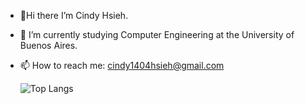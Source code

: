 - 💌Hi there I’m Cindy Hsieh.
- 🚀 I’m currently studying Computer Engineering at the University of Buenos Aires.
- 📫 How to reach me: cindy1404hsieh@gmail.com
 
  ![Top Langs](https://github-readme-stats.vercel.app/api/top-langs/?username=cindy1404hsieh&layout=compact&langs_count=10&exclude_repo=Ciencia-de-Datos&theme=rose)

  
<!--   
  [![Readme Card](https://github-readme-stats.vercel.app/api/pin/?username=cindy1404hsieh&repo=TP1_Paradigmas_de_Programacion&theme=rose)](https://github.com/cindy1404hsieh/TP1_Paradigmas_de_Programacion)
  [![Readme Card](https://github-readme-stats.vercel.app/api/pin/?username=cindy1404hsieh&repo=TP2_Paradigmas_de_Programacion&theme=rose)](https://github.com/cindy1404hsieh/TP2_Paradigmas_de_Programacion) 
  [![Readme Card](https://github-readme-stats.vercel.app/api/pin/?username=cindy1404hsieh&repo=Algoritmos-y-Estructura-de-Datos&theme=rose)](https://github.com/cindy1404hsieh/Algoritmos-y-Estructura-de-Datos)
  [![Readme Card](https://github-readme-stats.vercel.app/api/pin/?username=cindy1404hsieh&repo=Ciencia-de-Datos&theme=rose)](https://github.com/cindy1404hsieh/Ciencia-de-Datos)
  [![Readme Card](https://github-readme-stats.vercel.app/api/pin/?username=cindy1404hsieh&repo=Organizacion-del-Computador&theme=rose)](https://github.com/cindy1404hsieh/Organizacion-del-Computador)
  [![Readme Card](https://github-readme-stats.vercel.app/api/pin/?username=cindy1404hsieh&repo=Teoria-de-Lenguaje&theme=rose)](https://github.com/cindy1404hsieh/Teoria-de-Lenguaje)
  --> 
  
  

<!--
synthwave
gruvbox
onedark
- 🔭 I’m currently working on ...
- 🌱 I’m currently learning ...
- 👯 I’m looking to collaborate on ...
- 🤔 I’m looking for help with ...
- 💬 Ask me about ...
- 📫 How to reach me: ...
- 😄 Pronouns: ...
- ⚡ Fun fact: ...
-->
